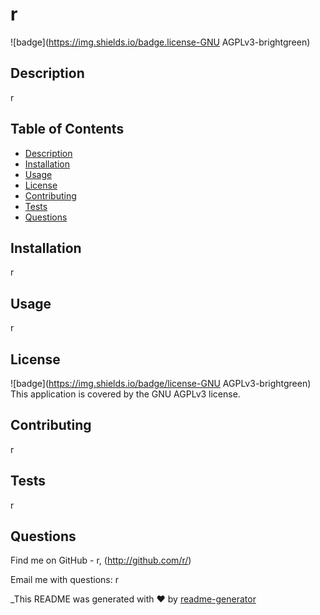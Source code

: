# r
  ![badge](https://img.shields.io/badge.license-GNU AGPLv3-brightgreen)<br />

  ## Description
  r

  ## Table of Contents
  - [Description](#description)
  - [Installation](#installation)
  - [Usage](#usage)
  - [License](#license)
  - [Contributing](#contributing)
  - [Tests](#tests)
  - [Questions](#questions)

  ## Installation
  r

  ## Usage
  r

  ## License
  ![badge](https://img.shields.io/badge/license-GNU AGPLv3-brightgreen)<br />
  This application is covered by the GNU AGPLv3 license. 

  ## Contributing
  r

  ## Tests
  r

  ## Questions
  
  Find me on GitHub - r, (http://github.com/r/)

  Email me with questions: r

  _This README was generated with ❤️ by [readme-generator](https://github.com/texrob20/readme-generator)
